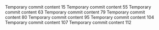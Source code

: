 Temporary commit content 15
Temporary commit content 55
Temporary commit content 63
Temporary commit content 79
Temporary commit content 80
Temporary commit content 95
Temporary commit content 104
Temporary commit content 107
Temporary commit content 112
